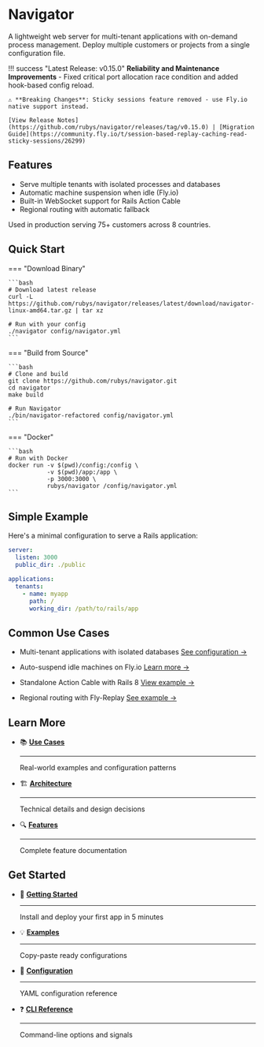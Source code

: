 # Navigator

A lightweight web server for multi-tenant applications with on-demand process management. Deploy multiple customers or projects from a single configuration file.

!!! success "Latest Release: v0.15.0"
    **Reliability and Maintenance Improvements** - Fixed critical port allocation race condition and added hook-based config reload.

    ⚠️ **Breaking Changes**: Sticky sessions feature removed - use Fly.io native support instead.

    [View Release Notes](https://github.com/rubys/navigator/releases/tag/v0.15.0) | [Migration Guide](https://community.fly.io/t/session-based-replay-caching-read-sticky-sessions/26299)

## Features

- Serve multiple tenants with isolated processes and databases
- Automatic machine suspension when idle (Fly.io)
- Built-in WebSocket support for Rails Action Cable
- Regional routing with automatic fallback

Used in production serving 75+ customers across 8 countries.

## Quick Start

=== "Download Binary"

    ```bash
    # Download latest release
    curl -L https://github.com/rubys/navigator/releases/latest/download/navigator-linux-amd64.tar.gz | tar xz
    
    # Run with your config
    ./navigator config/navigator.yml
    ```

=== "Build from Source"

    ```bash
    # Clone and build
    git clone https://github.com/rubys/navigator.git
    cd navigator
    make build
    
    # Run Navigator
    ./bin/navigator-refactored config/navigator.yml
    ```

=== "Docker"

    ```bash
    # Run with Docker
    docker run -v $(pwd)/config:/config \
               -v $(pwd)/app:/app \
               -p 3000:3000 \
               rubys/navigator /config/navigator.yml
    ```

## Simple Example

Here's a minimal configuration to serve a Rails application:

```yaml title="config/navigator.yml"
server:
  listen: 3000
  public_dir: ./public

applications:
  tenants:
    - name: myapp
      path: /
      working_dir: /path/to/rails/app
```

## Common Use Cases

- Multi-tenant applications with isolated databases
  [See configuration →](use-cases.md#use-case-1-multi-tenant-and-monorepos)

- Auto-suspend idle machines on Fly.io
  [Learn more →](use-cases.md#use-case-2-machine-auto-suspend-flyio)

- Standalone Action Cable with Rails 8
  [View example →](use-cases.md#use-case-3-websocket-support)

- Regional routing with Fly-Replay
  [See example →](use-cases.md#use-case-4-dynamic-routing-with-fly-replay)

## Learn More

<div class="grid cards" markdown>

-   :books: **[Use Cases](use-cases.md)**

    ---

    Real-world examples and configuration patterns

-   :building_construction: **[Architecture](architecture.md)**

    ---

    Technical details and design decisions

-   :mag: **[Features](features/index.md)**

    ---

    Complete feature documentation

</div>

## Get Started

<div class="grid cards" markdown>

-   :rocket: **[Getting Started](getting-started/index.md)**

    ---

    Install and deploy your first app in 5 minutes

-   :bulb: **[Examples](examples/index.md)**

    ---

    Copy-paste ready configurations

-   :wrench: **[Configuration](configuration/index.md)**

    ---

    YAML configuration reference

-   :question: **[CLI Reference](reference/index.md)**

    ---

    Command-line options and signals

</div>